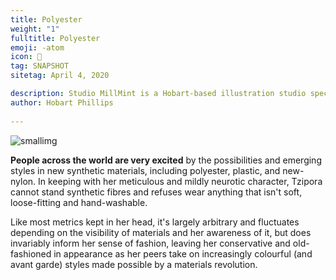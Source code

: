 ```yaml
---
title: Polyester
weight: "1"
fulltitle: Polyester
emoji: -atom
icon: 👚
tag: SNAPSHOT
sitetag: April 4, 2020

description: Studio MillMint is a Hobart-based illustration studio specialising in utopian fiction.
author: Hobart Phillips
 
---
```


![smallimg](https://images.millmint.net/images/sketches/polyester.jpg)

**People across the world are very excited** by the possibilities and emerging styles in new synthetic materials, including polyester, plastic, and new-nylon. In keeping with her meticulous and mildly neurotic character, Tzipora cannot stand synthetic fibres and refuses wear anything that isn't soft, loose-fitting and hand-washable.

Like most metrics kept in her head, it's largely arbitrary and fluctuates depending on the visibility of materials and her awareness of it, but does invariably inform her sense of fashion, leaving her conservative and old-fashioned in appearance as her peers take on increasingly colourful (and avant garde) styles made possible by a materials revolution.

